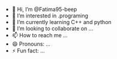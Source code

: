 - 👋 Hi, I’m @Fatima95-beep
- 👀 I’m interested in .programing 
- 🌱 I’m currently learning C++ and python 
- 💞️ I’m looking to collaborate on ...
- 📫 How to reach me ...
- 😄 Pronouns: ...
- ⚡ Fun fact: ...

<!---
Fatima95-beep/Fatima95-beep is a ✨ special ✨ repository because its `README.md` (this file) appears on your GitHub profile.
You can click the Preview link to take a look at your changes.
--->
